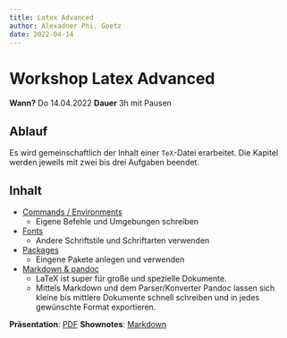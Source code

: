 ```yaml
---
title: Latex Advanced
author: Alexadner Phi. Goetz
date: 2022-04-14
---
```


# Workshop Latex Advanced

**Wann?** Do 14.04.2022
**Dauer** 3h mit Pausen

## Ablauf

Es wird gemeinschaftlich der Inhalt einer `TeX`-Datei erarbeitet. Die Kapitel
werden jeweils mit zwei bis drei Aufgaben beendet.

## Inhalt

- [Commands / Environments](chapters/01_commands_and_environments/README.md)
    - Eigene Befehle und Umgebungen schreiben
- [Fonts](chapters/02_fonts/README.md)
    - Andere Schriftstile und Schriftarten verwenden
- [Packages](chapters/03_packages/README.md)
    - Eingene Pakete anlegen und verwenden
- [Markdown & pandoc](chapters/04_markdown_and_pandoc/README.md)
    - LaTeX ist super für große und spezielle Dokumente.
    - Mittels Markdown und dem Parser/Konverter Pandoc lassen sich kleine bis
      mittlere Dokumente schnell schreiben und in jedes gewünschte Format exportieren.

**Präsentation**: [PDF](presentation.pdf)
**Shownotes**: [Markdown](chapters/04_markdown_and_pandoc/shownotes.md)

